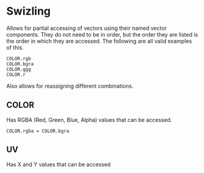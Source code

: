 # Swizling

Allows for partial accessing of vectors using their named vector components.
They do not need to be in order, but the order they are listed is the order in which they are accessed. The following are all valid examples of this.
```Example
COLOR.rgb
COLOR.bgra
COLOR.ggg
COLOR.r
```
Also allows for reassigning different combinations.

## COLOR
Has RGBA (Red, Green, Blue, Alpha) values that can be accessed.

```Example
COLOR.rgba = COLOR.bgra
```

## UV
Has X and Y values that can be accessed